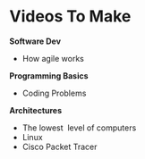 # Videos To Make
**Software Dev**

*   How agile works

**Programming Basics**

*   Coding Problems

**Architectures**

*   The lowest  level of computers
*   Linux
*   Cisco Packet Tracer